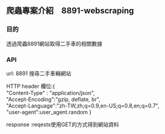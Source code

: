## 爬蟲專案介紹　8891-webscraping

### 目的
透過爬蟲8891網站取得二手車的相關數據
### API 
url: 8891 搜尋二手車輛網站<br>

HTTP header 欄位:{           <br> 
            "Content-Type" : "application/json",<br>
            "Accept-Encoding":"gzip, deflate, br",<br>
            "Accept-Language":"zh-TW,zh;q=0.9,en-US;q=0.8,en;q=0.7",<br>
            "user-agent":user_agent.random }<br>
            
response :reqests使用GET的方式得到網站資料
